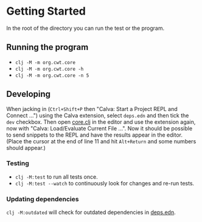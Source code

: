 # Getting Started

In the root of the directory you can run the test or the program.

## Running the program

* `clj -M -m org.cwt.core`
* `clj -M -m org.cwt.core -h`
* `clj -M -m org.cwt.core -n 5`

## Developing

When jacking in (`Ctrl+Shift+P` then "Calva: Start a Project REPL and Connect ...") using the Calva extension, select `deps.edn` and then tick the `dev` checkbox. Then open [core.clj](src/org/cwt/core.clj) in the editor and use the extension again, now with "Calva: Load/Evaluate Current File ...". Now it should be possible to send snippets to the REPL and have the results appear in the editor. (Place the cursor at the end of line 11 and hit `Alt+Return` and some numbers should appear.)

### Testing

* `clj -M:test` to run all tests once.
* `clj -M:test --watch` to continuously look for changes and re-run tests.

### Updating dependencies

`clj -M:outdated` will check for outdated dependencies in [deps.edn](deps.edn).
